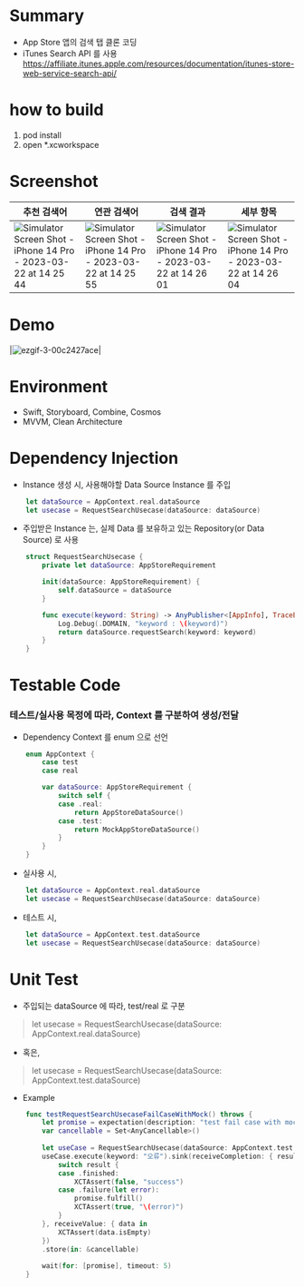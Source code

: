 # Summary
- App Store 앱의 검색 탭 클론 코딩
- iTunes Search API 를 사용
https://affiliate.itunes.apple.com/resources/documentation/itunes-store-web-service-search-api/

# how to build
1. pod install
2. open *.xcworkspace

# Screenshot
추천 검색어|연관 검색어|검색 결과|세부 항목
---|---|---|---
![Simulator Screen Shot - iPhone 14 Pro - 2023-03-22 at 14 25 44](https://user-images.githubusercontent.com/30424849/226813615-cb02390e-4898-4e2a-8ec3-616482b15988.jpeg)|![Simulator Screen Shot - iPhone 14 Pro - 2023-03-22 at 14 25 55](https://user-images.githubusercontent.com/30424849/226813643-4bf32ff5-2b54-4a46-811c-1cc708c74737.jpeg)|![Simulator Screen Shot - iPhone 14 Pro - 2023-03-22 at 14 26 01](https://user-images.githubusercontent.com/30424849/226813670-4ece4d36-c1b8-4d5d-8459-0d31e0b722b0.jpeg)|![Simulator Screen Shot - iPhone 14 Pro - 2023-03-22 at 14 26 04](https://user-images.githubusercontent.com/30424849/226813716-f2cd91a7-14a0-42aa-a6ab-c5ef1e5bd597.jpeg)

# Demo
|![ezgif-3-00c2427ace](https://user-images.githubusercontent.com/30424849/226816045-edaac2d1-9201-42ac-b40f-8af29e636f3c.gif)|

# Environment
- Swift, Storyboard, Combine, Cosmos
- MVVM, Clean Architecture

# Dependency Injection
- Instance 생성 시, 사용해야할 Data Source Instance 를 주입
```Swift
    let dataSource = AppContext.real.dataSource
    let usecase = RequestSearchUsecase(dataSource: dataSource)
```

- 주입받은 Instance 는, 실제 Data 를 보유하고 있는 Repository(or Data Source) 로 사용
```Swift
    struct RequestSearchUsecase {
        private let dataSource: AppStoreRequirement

        init(dataSource: AppStoreRequirement) {
            self.dataSource = dataSource
        }

        func execute(keyword: String) -> AnyPublisher<[AppInfo], TraceError> {
            Log.Debug(.DOMAIN, "keyword : \(keyword)")
            return dataSource.requestSearch(keyword: keyword)
        }
    }
```

# Testable Code
### 테스트/실사용 목정에 따라, Context 를 구분하여 생성/전달
- Dependency Context 를 enum 으로 선언
```Swift
    enum AppContext {
        case test
        case real

        var dataSource: AppStoreRequirement {
            switch self {
            case .real:
                return AppStoreDataSource()
            case .test:
                return MockAppStoreDataSource()
            }
        }
    }
```

- 실사용 시,
```Swift
    let dataSource = AppContext.real.dataSource
    let usecase = RequestSearchUsecase(dataSource: dataSource)
```

- 테스트 시,
```Swift
    let dataSource = AppContext.test.dataSource
    let usecase = RequestSearchUsecase(dataSource: dataSource)
```

# Unit Test
- 주입되는 dataSource 에 따라, test/real 로 구분

> let usecase = RequestSearchUsecase(dataSource: AppContext.real.dataSource) 

- 혹은,

> let usecase = RequestSearchUsecase(dataSource: AppContext.test.dataSource) 

- Example
```Swift
    func testRequestSearchUsecaseFailCaseWithMock() throws {
        let promise = expectation(description: "test fail case with mock")
        var cancellable = Set<AnyCancellable>()
        
        let useCase = RequestSearchUsecase(dataSource: AppContext.test.dataSource)
        useCase.execute(keyword: "오류").sink(receiveCompletion: { result in
            switch result {
            case .finished:
                XCTAssert(false, "success")
            case .failure(let error):
                promise.fulfill()
                XCTAssert(true, "\(error)")
            }
        }, receiveValue: { data in
            XCTAssert(data.isEmpty)
        })
        .store(in: &cancellable)
        
        wait(for: [promise], timeout: 5)
    }
```

